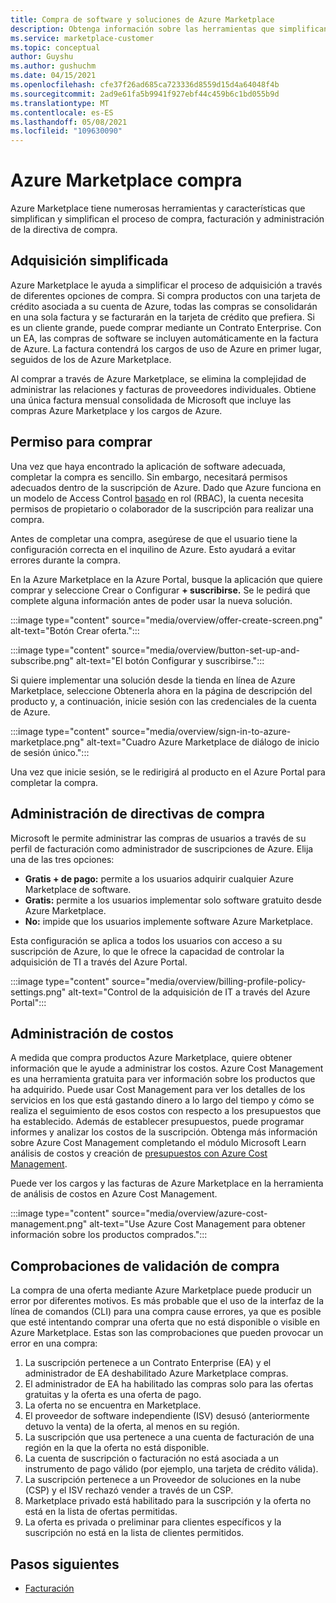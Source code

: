 ```yaml
---
title: Compra de software y soluciones de Azure Marketplace
description: Obtenga información sobre las herramientas que simplifican y simplifican las compras y la administración de software en Azure Marketplace.
ms.service: marketplace-customer
ms.topic: conceptual
author: Guyshu
ms.author: gushuchm
ms.date: 04/15/2021
ms.openlocfilehash: cfe37f26ad685ca723336d8559d15d4a64048f4b
ms.sourcegitcommit: 2ad9e61fa5b9941f927ebf44c459b6c1bd055b9d
ms.translationtype: MT
ms.contentlocale: es-ES
ms.lasthandoff: 05/08/2021
ms.locfileid: "109630090"
---
```

# <a name="azure-marketplace-purchasing"></a>Azure Marketplace compra

Azure Marketplace tiene numerosas herramientas y características que simplifican y simplifican el proceso de compra, facturación y administración de la directiva de compra.

## <a name="simplified-procurement"></a>Adquisición simplificada

Azure Marketplace le ayuda a simplificar el proceso de adquisición a través de diferentes opciones de compra. Si compra productos con una tarjeta de crédito asociada a su cuenta de Azure, todas las compras se consolidarán en una sola factura y se facturarán en la tarjeta de crédito que prefiera. Si es un cliente grande, puede comprar mediante un Contrato Enterprise. Con un EA, las compras de software se incluyen automáticamente en la factura de Azure. La factura contendrá los cargos de uso de Azure en primer lugar, seguidos de los de Azure Marketplace.

Al comprar a través de Azure Marketplace, se elimina la complejidad de administrar las relaciones y facturas de proveedores individuales. Obtiene una única factura mensual consolidada de Microsoft que incluye las compras Azure Marketplace y los cargos de Azure.

## <a name="permission-to-purchase"></a>Permiso para comprar

Una vez que haya encontrado la aplicación de software adecuada, completar la compra es sencillo. Sin embargo, necesitará permisos adecuados dentro de la suscripción de Azure. Dado que Azure funciona en un modelo de Access Control [basado](/azure/role-based-access-control/overview) en  rol  (RBAC), la cuenta necesita permisos de propietario o colaborador de la suscripción para realizar una compra.

Antes de completar una compra, asegúrese de que el usuario tiene la configuración correcta en el inquilino de Azure. Esto ayudará a evitar errores durante la compra.

En la Azure Marketplace en la Azure Portal, busque la aplicación que quiere  comprar y seleccione Crear o Configurar **+ suscribirse.** Se le pedirá que complete alguna información antes de poder usar la nueva solución.

:::image type="content" source="media/overview/offer-create-screen.png" alt-text="Botón Crear oferta.":::

:::image type="content" source="media/overview/button-set-up-and-subscribe.png" alt-text="El botón Configurar y suscribirse.":::

Si quiere implementar una solución desde la tienda en  línea de Azure Marketplace, seleccione Obtenerla ahora en la página de descripción del producto y, a continuación, inicie sesión con las credenciales de la cuenta de Azure.

:::image type="content" source="media/overview/sign-in-to-azure-marketplace.png" alt-text="Cuadro Azure Marketplace de diálogo de inicio de sesión único.":::

Una vez que inicie sesión, se le redirigirá al producto en el Azure Portal para completar la compra.

## <a name="purchase-policy-management"></a>Administración de directivas de compra

Microsoft le permite administrar las compras de usuarios a través de su perfil de facturación como administrador de suscripciones de Azure. Elija una de las tres opciones:

- **Gratis + de pago:** permite a los usuarios adquirir cualquier Azure Marketplace de software.
- **Gratis:** permite a los usuarios implementar solo software gratuito desde Azure Marketplace.
- **No:** impide que los usuarios implemente software Azure Marketplace.

Esta configuración se aplica a todos los usuarios con acceso a su suscripción de Azure, lo que le ofrece la capacidad de controlar la adquisición de TI a través del Azure Portal.

:::image type="content" source="media/overview/billing-profile-policy-settings.png" alt-text="Control de la adquisición de IT a través del Azure Portal":::

## <a name="cost-management"></a>Administración de costos

A medida que compra productos Azure Marketplace, quiere obtener información que le ayude a administrar los costos. Azure Cost Management es una herramienta gratuita para ver información sobre los productos que ha adquirido. Puede usar Cost Management para ver los detalles de los servicios en los que está gastando dinero a lo largo del tiempo y cómo se realiza el seguimiento de esos costos con respecto a los presupuestos que ha establecido. Además de establecer presupuestos, puede programar informes y analizar los costos de la suscripción. Obtenga más información sobre Azure Cost Management completando el módulo Microsoft Learn análisis de costos y creación de [presupuestos con Azure Cost Management](/learn/modules/analyze-costs-create-budgets-azure-cost-management/).

Puede ver los cargos y las facturas de Azure Marketplace en la herramienta de análisis de costos en Azure Cost Management.

:::image type="content" source="media/overview/azure-cost-management.png" alt-text="Use Azure Cost Management para obtener información sobre los productos comprados.":::

## <a name="purchase-validation-checks"></a>Comprobaciones de validación de compra

La compra de una oferta mediante Azure Marketplace puede producir un error por diferentes motivos. Es más probable que el uso de la interfaz de la línea de comandos (CLI) para una compra cause errores, ya que es posible que esté intentando comprar una oferta que no está disponible o visible en Azure Marketplace. Estas son las comprobaciones que pueden provocar un error en una compra:

1. La suscripción pertenece a un Contrato Enterprise (EA) y el administrador de EA deshabilitado Azure Marketplace compras.
1. El administrador de EA ha habilitado las compras solo para las ofertas gratuitas y la oferta es una oferta de pago.
1. La oferta no se encuentra en Marketplace.
1. El proveedor de software independiente (ISV) desusó (anteriormente detuvo la venta) de la oferta, al menos en su región.
1. La suscripción que usa pertenece a una cuenta de facturación de una región en la que la oferta no está disponible.
1. La cuenta de suscripción o facturación no está asociada a un instrumento de pago válido (por ejemplo, una tarjeta de crédito válida).
1. La suscripción pertenece a un Proveedor de soluciones en la nube (CSP) y el ISV rechazó vender a través de un CSP.
1. Marketplace privado está habilitado para la suscripción y la oferta no está en la lista de ofertas permitidas.
1. La oferta es privada o preliminar para clientes específicos y la suscripción no está en la lista de clientes permitidos.

## <a name="next-steps"></a>Pasos siguientes

- [Facturación](billing-invoicing.md)